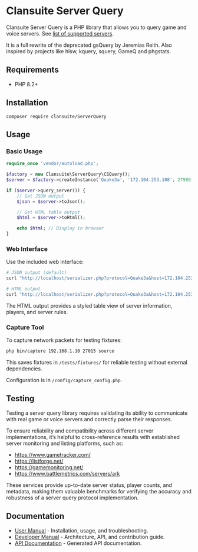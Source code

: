 # Clansuite Server Query

Clansuite Server Query is a PHP library that allows you to query
game and voice servers. See [list of supported servers](SUPPORTED_SERVERS.md).

It is a full rewrite of the deprecated gsQuery by Jeremias Reith.
Also inspired by projects like hlsw, kquery, squery, GameQ and phgstats.

## Requirements

- PHP 8.2+

## Installation

`composer require clansuite/ServerQuery`

## Usage

### Basic Usage

```php
require_once 'vendor/autoload.php';

$factory = new Clansuite\ServerQuery\CSQuery();
$server = $factory->createInstance('Quake3a', '172.104.253.108', 27980);

if ($server->query_server()) {
    // Get JSON output
    $json = $server->toJson();

    // Get HTML table output
    $html = $server->toHtml();

    echo $html; // Display in browser
}
```

### Web Interface

Use the included web interface:

```bash
# JSON output (default)
curl "http://localhost/serializer.php?protocol=Quake3a&host=172.104.253.108&queryport=27980"

# HTML output
curl "http://localhost/serializer.php?protocol=Quake3a&host=172.104.253.108&queryport=27980&format=html"
```

The HTML output provides a styled table view of server information, players, and server rules.

### Capture Tool

To capture network packets for testing fixtures:

```bash
php bin/capture 192.168.1.10 27015 source
```

This saves fixtures in `/tests/fixtures/` for reliable testing without external dependencies.

Configuration is in `/config/capture_config.php`.

## Testing

Testing a server query library requires validating its ability to communicate
with real game or voice servers and correctly parse their responses.

To ensure reliability and compatibility across different server implementations,
it’s helpful to cross-reference results with established server monitoring
and listing platforms, such as:

- https://www.gametracker.com/
- https://listforge.net/
- https://gamemonitoring.net/
- https://www.battlemetrics.com/servers/ark

These services provide up-to-date server status, player counts, and metadata,
making them valuable benchmarks for verifying the accuracy and robustness
of a server query protocol implementation.

## Documentation

- [User Manual](docs/user-manual/) - Installation, usage, and troubleshooting.
- [Developer Manual](docs/developer-manual/) - Architecture, API, and contribution guide.
- [API Documentation](https://api.clansuite.com) - Generated API documentation.
